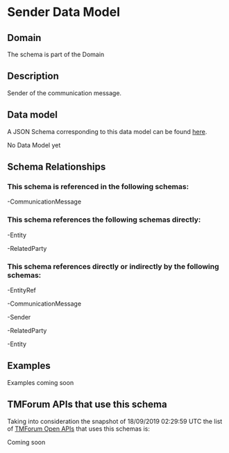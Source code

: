 # Sender Data Model

## Domain

The  schema is part of the  Domain

## Description

Sender of the communication message.

## Data model

A JSON Schema corresponding to this data model can be found
[here](https://github.com/tmforum-rand/schemas/blob/master/Common/Sender.schema.json).

No Data Model yet

## Schema Relationships

### This schema is referenced in the following schemas:

-CommunicationMessage

### This schema references the following schemas directly:

-Entity

-RelatedParty

### This schema references directly or indirectly by the following schemas:

-EntityRef

-CommunicationMessage

-Sender

-RelatedParty

-Entity



## Examples

Examples coming soon

## TMForum APIs that use this schema

Taking into consideration the snapshot of 18/09/2019 02:29:59 UTC the list of [TMForum Open APIs](https://www.tmforum.org/open-apis/) that uses this schemas is:

Coming soon